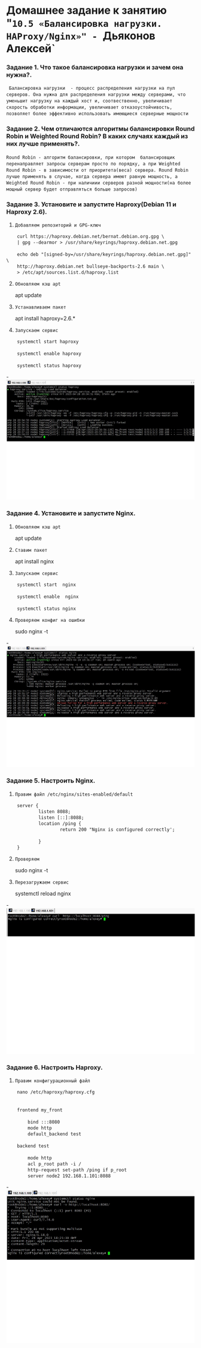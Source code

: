 # Домашнее задание к занятию "`10.5 «Балансировка нагрузки. HAProxy/Nginx»" - `Дьяконов Алексей`

### Задание 1. Что такое балансировка нагрузки и зачем она нужна?.

` Балансировка нагрузки  - процесс распределения нагрузки на пул серверов. Она нужна для распределения нагрузки между серверами, что уменьшит нагрузку на каждый хост и, соотвественно, увеличивает скорость обработки информации, увеличивает отказоустойчивость, позволяет более эффективно использовать имеющиеся серверные мощности`

### Задание 2. Чем отличаются алгоритмы балансировки Round Robin и Weighted Round Robin? В каких случаях каждый из них лучше применять?.

`Round Robin - алгоритм балансировки, при котором  балансировщик перенаправляет запросы серверам просто по порядку, а при Weighted Round Robin - в зависимости от приоритета(веса) сервера. Round Robin лучше применять в случае, когда сервера имеют равную мощность, а Weighted Round Robin - при наличиии серверов разной мощности(на более мощный сервер будет отправляться больше запросов)`


  

### Задание 3. Установите и запустите Haproxy(Debian 11 и Haproxy 2.6).

1. `Добавляем репозиторий и GPG-ключ`

```
    curl https://haproxy.debian.net/bernat.debian.org.gpg \
    | gpg --dearmor > /usr/share/keyrings/haproxy.debian.net.gpg

    echo deb "[signed-by=/usr/share/keyrings/haproxy.debian.net.gpg]" \
    http://haproxy.debian.net bullseye-backports-2.6 main \
    > /etc/apt/sources.list.d/haproxy.list
```
2. `Обновляем кэш apt`

    apt update

3. `Устанавливаем пакет`

    apt install haproxy=2.6.\*

4. `Запускаем сервис`

```
    systemctl start haproxy

    systemctl enable haproxy

    systemctl status haproxy
```


-![Скриншот Haproxy](./img/3_1.jpg)


### Задание 4. Установите и запустите Nginx.

1. `Обновляем кэш apt`

    apt update

2. `Ставим пакет `

    apt install nginx

3. `Запускаем сервис`

```
    systemctl start  nginx

    systemctl enable  nginx

    systemctl status nginx
```

4. `Проверяем конфиг на ошибки `

    sudo nginx -t

-![Скриншот Nginx](./img/4_1.jpg)

    

### Задание 5. Настроить Nginx.

1. `Правим файл /etc/nginx/sites-enabled/default`

```
    server {
            listen 8088;
            listen [::]:8088;
            location /ping {
                    return 200 "Nginx is configured correctly';

            }
    }
```

2. `Проверяем`

    sudo nginx -t

3. `Перезагружаем сервис `

    systemctl reload nginx

-![Скриншот Nginx_8088](./img/5_1.jpg)

### Задание 6. Настроить Haproxy.

1. `Правим конфигурационный файл`

```
    nano /etc/haproxy/haproxy.cfg


    frontend my_front

        bind :::8080
        mode http
        default_backend test

    backend test

        mode http
        acl p_root path -i /
        http-request set-path /ping if p_root
        server node2 192.168.1.101:8088
```

-![Скриншот HAproxy](./img/6_1.jpg)